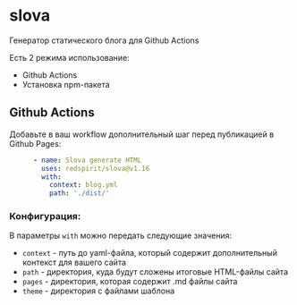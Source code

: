 # slova
Генератор статического блога для Github Actions

Есть 2 режима использование:
- Github Actions
- Установка npm-пакета


## Github Actions

Добавьте в ваш workflow дополнительный шаг перед публикацией в Github Pages:

```yaml
      - name: Slova generate HTML
        uses: redspirit/slova@v1.16
        with:
          context: blog.yml
          path: './dist/'
```

### Конфигурация:
В параметры `with` можно передать следующие значения:

- `context` - путь до yaml-файла, который содержит дополнительный контекст для вашего сайта
- `path` - директория, куда будут сложены итоговые HTML-файлы сайта
- `pages` - директория, которая содержит .md файлы сайта
- `theme` - директория с файлами шаблона
